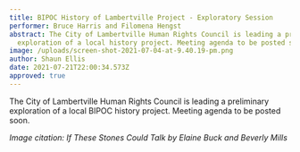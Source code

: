 ```yaml
---
title: BIPOC History of Lambertville Project - Exploratory Session
performer: Bruce Harris and Filomena Hengst
abstract: The City of Lambertville Human Rights Council is leading a preliminary
  exploration of a local history project. Meeting agenda to be posted soon.
image: /uploads/screen-shot-2021-07-04-at-9.40.19-pm.png
author: Shaun Ellis
date: 2021-07-21T22:00:34.573Z
approved: true
---
```

The City of Lambertville Human Rights Council is leading a preliminary exploration of a local BIPOC history project. Meeting agenda to be posted soon.

*Image citation: If These Stones Could Talk by Elaine Buck and Beverly Mills*
